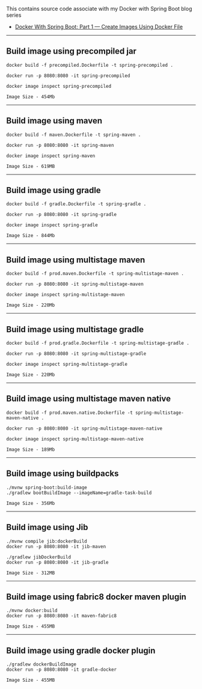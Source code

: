 This contains source code associate with my Docker with Spring Boot blog series
- [Docker With Spring Boot: Part 1 — Create Images Using Docker File](https://medium.com/javarevisited/docker-with-spring-boot-part-1-create-images-using-docker-file-2a65b2a357ee)

______
## Build image using precompiled jar
```
docker build -f precompiled.Dockerfile -t spring-precompiled .

docker run -p 8080:8080 -it spring-precompiled

docker image inspect spring-precompiled
```
```
Image Size - 454Mb
```

______
## Build image using maven
```
docker build -f maven.Dockerfile -t spring-maven .

docker run -p 8080:8080 -it spring-maven

docker image inspect spring-maven
```
```
Image Size - 619MB
```

______
## Build image using gradle
```
docker build -f gradle.Dockerfile -t spring-gradle .

docker run -p 8080:8080 -it spring-gradle

docker image inspect spring-gradle
```
```
Image Size - 844Mb
```

______
## Build image using multistage maven
```
docker build -f prod.maven.Dockerfile -t spring-multistage-maven .

docker run -p 8080:8080 -it spring-multistage-maven

docker image inspect spring-multistage-maven
```
```
Image Size - 220Mb
```

______
## Build image using multistage gradle
```
docker build -f prod.gradle.Dockerfile -t spring-multistage-gradle .

docker run -p 8080:8080 -it spring-multistage-gradle

docker image inspect spring-multistage-gradle
```
```
Image Size - 220Mb
```

______
## Build image using multistage maven native
```
docker build -f prod.maven.native.Dockerfile -t spring-multistage-maven-native .

docker run -p 8080:8080 -it spring-multistage-maven-native

docker image inspect spring-multistage-maven-native
```
```
Image Size - 189Mb
```

-----
## Build image using buildpacks
```
./mvnw spring-boot:build-image
./gradlew bootBuildImage --imageName=gradle-task-build
```
```
Image Size - 356Mb
```

---
## Build image using Jib
```
./mvnw compile jib:dockerBuild
docker run -p 8080:8080 -it jib-maven

./gradlew jibDockerBuild
docker run -p 8080:8080 -it jib-gradle
```
```
Image Size - 312MB
```

---
## Build image using fabric8 docker maven plugin
```
./mvnw docker:build
docker run -p 8080:8080 -it maven-fabric8
```
```
Image Size - 455MB
```

---
## Build image using gradle docker plugin
```
./gradlew dockerBuildImage
docker run -p 8080:8080 -it gradle-docker
```
```
Image Size - 455MB
```

